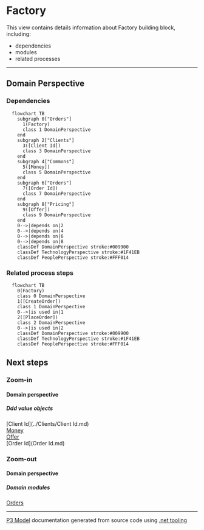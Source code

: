 ﻿
# Factory

This view contains details information about Factory building block, including:
- dependencies
- modules
- related processes  

---



## Domain Perspective


### Dependencies

```mermaid
  flowchart TB
    subgraph 0["Orders"]
      1(Factory)
      class 1 DomainPerspective
    end
    subgraph 2["Clients"]
      3([Client Id])
      class 3 DomainPerspective
    end
    subgraph 4["Commons"]
      5([Money])
      class 5 DomainPerspective
    end
    subgraph 6["Orders"]
      7([Order Id])
      class 7 DomainPerspective
    end
    subgraph 8["Pricing"]
      9([Offer])
      class 9 DomainPerspective
    end
    0-->|depends on|2
    0-->|depends on|4
    0-->|depends on|6
    0-->|depends on|8
    classDef DomainPerspective stroke:#009900
    classDef TechnologyPerspective stroke:#1F41EB
    classDef PeoplePerspective stroke:#FFF014
```

### Related process steps

```mermaid
  flowchart TB
    0(Factory)
    class 0 DomainPerspective
    1([CreateOrder])
    class 1 DomainPerspective
    0-->|is used in|1
    2([PlaceOrder])
    class 2 DomainPerspective
    0-->|is used in|2
    classDef DomainPerspective stroke:#009900
    classDef TechnologyPerspective stroke:#1F41EB
    classDef PeoplePerspective stroke:#FFF014
```

## Next steps


### Zoom-in


#### Domain perspective


##### Ddd value objects

[Client Id](../Clients/Client Id.md)  
[Money](../Commons/Money.md)  
[Offer](../Pricing/Offer.md)  
[Order Id](Order Id.md)  

### Zoom-out


#### Domain perspective


##### Domain modules

[Orders](Orders.md)  

---

[P3 Model](https://github.com/P3-model/P3-model) documentation generated from source code using [.net tooling](https://github.com/P3-model/P3-model-dotnet)